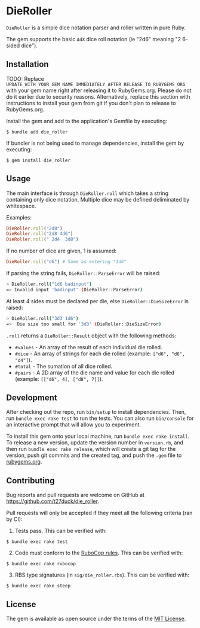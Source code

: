 # DieRoller

`DieRoller` is a simple dice notation parser and roller written in pure Ruby.

The gem supports the basic `AdX` dice roll notation (ie "2d6" meaning "2 6-sided dice").

## Installation

TODO: Replace `UPDATE_WITH_YOUR_GEM_NAME_IMMEDIATELY_AFTER_RELEASE_TO_RUBYGEMS_ORG` with your gem name right after releasing it to RubyGems.org. Please do not do it earlier due to security reasons. Alternatively, replace this section with instructions to install your gem from git if you don't plan to release to RubyGems.org.

Install the gem and add to the application's Gemfile by executing:

    $ bundle add die_roller

If bundler is not being used to manage dependencies, install the gem by executing:

    $ gem install die_roller

## Usage

The main interface is through `DieRoller.roll` which takes a string containing only dice notation. Multiple dice may be defined deliminated by whitespace.

Examples:

```ruby
DieRoller.roll("2d8")
DieRoller.roll("2d8 4d6")
DieRoller.roll(" 2d4  3d8")
```

If no number of dice are given, 1 is assumed:

```ruby
DieRoller.roll("d6") # Same as entering "1d6"
```

If parsing the string fails, `DieRoller::ParseError` will be raised:

```sh
> DieRoller.roll("1d6 badinput")
=> Invalid input 'badinput' (DieRoller::ParseError)
```

At least 4 sides must be declared per die, else `DieRoller::DieSizeError` is raised:

```sh
> DieRoller.roll("3d3 1d6")
=>  Die size too small for '3d3' (DieRoller::DieSizeError)
```

`.roll` returns a `DieRoller::Result` object with the following methods:

- `#values` - An array of the result of each individual die rolled.
- `#dice` - An array of strings for each die rolled (example: `["d6", "d6", "d4"]`).
- `#total` - The sumation of all dice rolled.
- `#pairs` - A 2D array of the die name and value for each die rolled (example: `[["d6", 4], ["d8", 7]]`).

## Development

After checking out the repo, run `bin/setup` to install dependencies. Then, run `bundle exec rake test` to run the tests. You can also run `bin/console` for an interactive prompt that will allow you to experiment.

To install this gem onto your local machine, run `bundle exec rake install`. To release a new version, update the version number in `version.rb`, and then run `bundle exec rake release`, which will create a git tag for the version, push git commits and the created tag, and push the `.gem` file to [rubygems.org](https://rubygems.org).

## Contributing

Bug reports and pull requests are welcome on GitHub at https://github.com/t27duck/die_roller.

Pull requests will only be accepted if they meet all the following criteria (ran by CI):

1. Tests pass. This can be verified with:

```
$ bundle exec rake test
```

2. Code must conform to the [RuboCop rules](https://github.com/rubocop/rubocop#readme). This can be verified with:

```
$ bundle exec rake rubocop
```

3. RBS type signatures (in `sig/die_roller.rbs`). This can be verified with:

```
$ bundle exec rake steep
```

## License

The gem is available as open source under the terms of the [MIT License](https://opensource.org/licenses/MIT).
